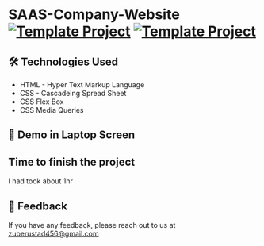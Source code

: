 # SAAS-Company-Website [![Template Project](https://img.shields.io/badge/Template-Project-red)](http://www.gnu.org/licenses/agpl-3.0) [![Template Project](https://img.shields.io/badge/Technologies%20-HTML%2FCSS-brightgreen)](http://www.gnu.org/licenses/agpl-3.0)



## 🛠 Technologies Used
  - HTML - Hyper Text Markup Language
  - CSS - Cascadeing Spread Sheet
  - CSS Flex Box
  - CSS Media Queries

## 🚩 Demo in Laptop Screen




## Time to finish the project

I had took about 1hr

## 👀 Feedback
If you have any feedback, please reach out to us at zuberustad456@gmail.com
